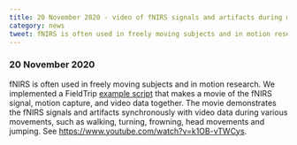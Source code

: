 ```yaml
---
title: 20 November 2020 - video of fNIRS signals and artifacts during motion
category: news
tweet: fNIRS is often used in freely moving subjects and in motion research. This movie demonstrates NIRS signals and artifacts synchronously with video data during walking, turning, frowning, head movements and jumping. https://www.youtube.com/watch?v=k1OB-vTWCys
---
```


### 20 November 2020

fNIRS is often used in freely moving subjects and in motion research. We implemented a FieldTrip [example script](/example/video_eeg) that makes a movie of the fNIRS signal, motion capture, and video data together. The movie demonstrates the fNIRS signals and artifacts synchronously with video data during various movements, such as walking, turning, frowning, head movements and jumping. See <https://www.youtube.com/watch?v=k1OB-vTWCys>.
